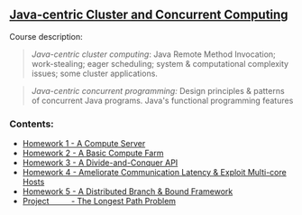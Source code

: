 ## [Java-centric Cluster and Concurrent Computing](http://www.cs.ucsb.edu/~cappello/290B/)

Course description:
>*Java-centric cluster computing*: Java Remote Method Invocation; work-stealing; eager scheduling; system & computational complexity issues; some cluster applications.  

> *Java-centric concurrent programming:* Design principles & patterns of concurrent Java programs.
Java's functional programming features

### Contents:
* [Homework 1 - A Compute Server](https://github.com/johnolos/CS290B/tree/master/hw1#readme)
* [Homework 2 - A Basic Compute Farm](https://github.com/johnolos/CS290B/tree/master/hw2#readme)
* [Homework 3 - A Divide-and-Conquer API](https://github.com/johnolos/CS290B/tree/master/hw3#readme)
* [Homework 4 - Ameliorate Communication Latency & Exploit Multi-core Hosts](https://github.com/johnolos/CS290B/tree/master/hw4#readme)
* [Homework 5 - A Distributed Branch & Bound Framework](https://github.com/johnolos/CS290B/tree/master/hw5#readme)
* [Project &nbsp;&nbsp;&nbsp;&nbsp;&nbsp;&nbsp;&nbsp;&nbsp;&nbsp;- The Longest Path Problem](https://github.com/johnolos/CS290B/tree/master/project)
